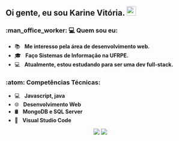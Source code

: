 <h2> Oi gente, eu sou <strong>Karine Vitória</strong>. <img src="https://github.com/souvikguria98/souvikguria98/blob/master/Hi.gif" width="25"></h2>

<h3> :man_office_worker: 💻 Quem sou eu: </h3>

- :books: &nbsp; <strong>Me interesso pela área de desenvolvimento web.</strong>
- 🎓 &nbsp; <strong>Faço Sistemas de Informação na UFRPE.</strong>
- :computer: &nbsp; <strong>Atualmente, estou estudando para ser uma dev full-stack. </strong>

<h3>:atom: Competências Técnicas: </h3>

- 💻 &nbsp; <strong>Javascript, java</strong>
- 🌐 &nbsp; <strong>Desenvolvimento Web</strong>
- 🛢 &nbsp; <strong>MongoDB e SQL Server</strong>
- 🔧 &nbsp; <strong>Visual Studio Code</strong>


<div align="center">
  <a href="#" alt="Gmail">
  <img src="https://img.shields.io/badge/-Gmail-FF0000?style=flat-square&labelColor=FF0000&logo=gmail&logoColor=white&link=<a href=mailto:<nowiki>karinevfalves@gmail.com?subject="link HTML"" /></a>

  <a href="#" alt="Linkedin">
  <img src="https://img.shields.io/badge/-Linkedin-0e76a8?style=flat-square&logo=Linkedin&logoColor=white&link=www.linkedin.com/in/karinevfalves/" /></a>
 

